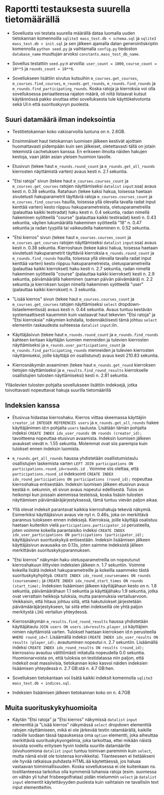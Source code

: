 # Raportti testauksesta suurella tietomäärällä

* Sovellusta voi testata suurella määrällä dataa luomalla uuden tietokannan komennoilla `sqlite3 mass_test.db < schema.sql` ja `sqlite3 mass_test.db < init.sql` ja sen jälkeen ajamalla datan generointiskriptin komennolla `python seed.py` ja vaihtamalla `config.py` tiedoston `database_name` muuttujan arvoksi `constants.mass_test_db_name`.

* Sovellus testattiin `seed.py`:n arvoilla: `user_count = 1000`, `course_count = 10**5` ja `rounds_count = 10**6`.

* Sovellukseen lisättiin sivutus kutsuihin `m_courses.get_courses`, `m_courses.find_courses`, `m_rounds.get_rounds`, `m_rounds.find_rounds` ja `m_rounds.find_participating_rounds`. Koska ratoja ja kierroksia voi olla sovelluksessa periaatteessa rajaton määrä, oli niitä listaavat kutsut käytännössä pakko sivuttaa ettei sovelluksesta tule käyttökelvotonta sekä UI:n että suorituskyvyn puolesta.

## Suuri datamäärä ilman indeksointia

* Testitietokannan koko vakioarvoilla luotuna on n. 2.6GB.

* Ensimmäiset haut tietokannan luomisen jälkeen kestivät ajoittain huomattavasti pidempään kuin sen jälkeiset, oletettavasti tällä on jotain tekemistä cachetuksen kanssa. En erikseen ilmoita näiden hakujen kestoja, vaan jätän asian yleisen huomion tasolle.

* Etusivun (tekee haut `m_rounds.round_count` ja `m_rounds.get_all_rounds` kierrosten näyttämistä varten) avaus kesti n. 2.1 sekuntia.

* "Etsi ratoja" sivun (tekee haut `m_courses.courses_count` ja `m_courses.get_courses` ratojen näyttämiseksi `datalist` `input`:ssa) avaus kesti n. 0.38 sekuntia. Ratahaun (tekee kaksi hakua, toisessa haetaan sivutetusti hakuparametrit täyttäviä ratoja `m_courses.courses_count` ja `m_courses.find_courses` hauilla, toisessa yllä olevalla tavalla radat input kenttää varten) kesto riippuu hakuparametreista, oletusparametreilla (palauttaa kaikki testiradat) haku kesti n. 0.4 sekuntia, radan nimellä hakeminen syötteellä "course" (palauttaa kaikki testiradat) kesti n. 0.43 sekuntia, väylien lukumäärällä hakeminen syötteellä "18" n. 0.47 sekuntia ja radan tyypillä tai vaikeudella hakeminen n. 0.52 sekuntia.

* "Etsi kierros" sivun (tekee haut `m_courses.courses_count` ja `m_courses.get_courses` ratojen näyttämiseksi `datalist` `input`:ssa) avaus kesti n. 0.38 sekuntia. Kierroshaun (tekee kaksi hakua, toisessa haetaan sivutetusti hakuparametrit täyttäviä kierroksia `m_rounds.round_count` ja `m_rounds.find_rounds` hauilla, toisessa yllä olevalla tavalla radat input kenttää varten) kesto riippuu hakuparametreista, oletusparametreilla  (palauttaa kaikki kierrokset) haku kesti n. 2.7 sekuntia, radan nimellä hakeminen syötteellä "course" (palauttaa kaikki kierrokset) kesti n. 2.9 sekuntia, päivämäärällä hakeminen (saman päivän päivämäärä) n. 2.2 sekuntia ja kierroksen luojan nimellä hakeminen syötteellä "user" (palauttaa kaikki kierrokset) n. 3 sekuntia.

* "Lisää kierros" sivun (tekee haut `m_courses.courses_count` ja `m_courses.get_courses` ratojen näyttämiseksi `select` dropdown-listaelementissä) avaus kesti n. 0.44 sekuntia. Avaus tuntuu kestävän systemaattisesti kauemmin kuin vastaavat haut tekevien "Etsi ratoja" ja "Etsi kierroksia" näkymien kohdalla, todennäköisesti tämä johtuu `select` elementin raskaudesta suhteessa `datalist` `input`:iin.

* Käyttäjäsivun (tekee haut `m_rounds.round_count` ja `m_rounds.find_rounds` kahteen kertaan käyttäjän luomien menneiden ja tulevien kierrosten näyttämiseksi ja `m_rounds.user_participations_count` ja `m_rounds.find_participating_rounds` menneiden ja tulevien kierrosten näyttämiseksi, joille käyttäjä on osallistunut) avaus kesti 210.83 sekuntia.

* Kierrosnäkymän avaaminen (tekee haut `m_rounds.get_round` kierroksen tietojen näyttämiseksi ja `m_results.find_round_results` kierrokselle osallistujien tulosten näyttämiseksi) kesti n. 2.81 sekuntia.


Ylläolevien tulosten pohjalta sovellukseen lisättiin indeksejä, jotka toivottavasti nopeuttavat hakuja suurilla tietomäärillä


## Indeksien kanssa

* Etusivua hidastaa kierroshaku. Kierros viittaa skeemassa käyttäjiin `creator_id INTEGER REFERENCES users` ja `m_rounds.get_all_rounds` hakee käyttäjänimen id:n pohjalta `users` taulusta. Lisätään tämän pohjalta indeksi `CREATE INDEX idx_user_rounds ON rounds (creator_id);` tavoitteena nopeuttaa etusivun avaamista. Indeksin luomisen jälkeen avaukset vievät n. 1.55 sekuntia. Molemmat ovat siis parempia kuin tulokset ennen indeksin luomista.

* `m_rounds.get_all_rounds` haussa yhdistetään osallistumistaulu osallistujien laskemista varten `LEFT JOIN participations ON participations.round_id=rounds.id `. Voimme siis olettaa, että `participations.round_id` indeksointi `CREATE INDEX idx_round_participations ON participations (round_id);` nopeuttaa kierroshakua entisestään. Indeksin luomisen jälkeen etusivun avaus kestää n. sekunnin, eli sivun avaus nopeutui edellisestä. Tulos on heikompi kun joissain aiemmissa testeissä, koska lisäsin tulosten näyttämisen päivämääräjärjestyksessä, tämä tuntuu vievän paljon aikaa.

* Yllä olevat indeksit parantavat kaikkia kierroshakuja tekeviä näkymiä. Esimerkiksi käyttäjäsivun avaus vie nyt n. 0.46s, joka on merkittävä parannus tulokseen ennen indeksejä. Kierroksia, joille käyttäjä osalistuu haetaan kuitenkin vielä `participations.participator_id` perusteella, joten voimme kokeilla parantaisiko indeksi `CREATE INDEX idx_user_participations ON participations (participator_id);` käyttäjäsivun suorituskykyä entisestään. Indeksin lisäämisen jälkeen käyttäjäsivun avausaika on 0.13s, joten saimme indeksistä jälleen merkittävän suorituskykyparannuksen.

* "Etsi kierros" näkymän haku oletusparametreilla on nopeutunut kierroshakuun liittyvien indeksien jälkeen n. 1.7 sekuntiin. Voimme kokeilla lisätä indeksit hakuparametreille ja kokeilla saammeko tästä suorituskykyhyötyä. `CREATE INDEX idx_round_coursenames ON rounds (coursename);` ja `CREATE INDEX idx_round_start_times ON rounds (start_time);` Indeksien lisäämisen jälkeen käyttäjähaun kesto on n. 1.8 sekuntia, päivämäärähaun 1.1 sekuntia ja käyttäjähaku 1.9 sekuntia, jotka ovat verrattain heikkoja tuloksia, mutta parannuksia vertailuarvoon. Veikkaisin, että hitaus johtuu siitä, että hakutulokset järjestetään päivämääräjärjestykseen, tai siitä ettei indekseillä ole yhtä paljon merkitystä `LIKE` vertailun yhteydessä.

* Kierrosnäkymän `m_results.find_round_results` haussa yhdistetään käyttäjätaulu `JOIN users ON users.id=results.player_id` käyttäjien nimien näyttämistä varten. Tulokset haetaan kierroksen id:n perusteella `WHERE round_id=?`. Lisäämällä indeksi `CREATE INDEX idx_user_results ON results (player_id);` avautuminen nopeutui n. 2.7 sekuntiin. Lisäämällä indeksi `CREATE INDEX idx_round_results ON results (round_id);` kierrossivu avautuu välittömästi mitatulla nopeudella 0.0 sekuntia. Huomionarvoista on, että tuloksia on testidatassa niin paljon, että indeksit ovat massiivisia, tietokannan koko kasvoi näiden indeksien lisäämisen yhteydessä n. 2.7 GB:stä n. 4.7 GB:hen.

* Sovelluksen tietokantaan voi lisätä kaikki indeksit komennolla `sqlite3 mass_test.db < indices.sql`.

* Indeksien lisäämisen jälkeen tietokannan koko on n. 4.7GB

## Muita suorituskykyhuomioita

* Käytän "Etsi ratoja" ja "Etsi kierros" näkymissä `datalist` `input` elementtiä ja "Lisää kierros" näkymässä `select` dropdown elementtiä ratojen näyttämiseen, mikä ei ole järkevää testin ratamäärällä, kaikille radoille luodaan tässä tapauksessa oma `option` elementti, joka aiheuttaa merkittäviä suorituskykyongelmia, joka tarkoittaa, ettei mikään näistä sivuista sovellu erityisen hyvin todella suurille datamäärille (sivuhuomiona `datalist` `input` tuntuu toimivan paremmin kuin `select`, mutta nämä eivät ole toistensa korvikkeita). Tilanteeseen ei tietääkseni ole hyvää ratkaisua puhdasta HTML:ää käytettäessä, jos haluaa vastaavan toiminnallisuuden. Koska sovelluksessa ei ole kuitenkaan ns. tositilanteessa tarkoitus olla kymmeniä tuhansia ratoja (esim. suomessa on vähän yli tuhat frisbeegolfrataa) pidän mielummin `select` ja `datalist` `input` elementit käytettävyyden puolesta kuin vaihtaisin ne tavallisiin text input elementteihin.